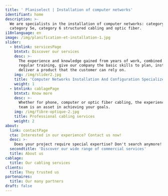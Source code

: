 ```yaml
---
title: ' Planiselect | Installation of computer networks'
identifiant: home
description: >-
  We are specialists in the installation of computer networks: category 5,
  category 5e, category 6 structured cabling and optic fiber.
i18nlanguage: en
image: /img/planification-et-installation-1.jpg
slider:
  - btnlink: servicesPage
    btntxt: Discover our services
    desc: >-
      The experience and knowledge gained from years of work, combined to
      regular training, give our company the basic skills to plan, install and
      deliver a product that the customer can rely on.
    img: /img/slider2.jpg
    title: 'Computer Networks Installation And Configuration Specialized Business'
    weight: 1
  - btnlink: cablagePage
    btntxt: Know more
    desc: >-
      Whether for phone, computer or optic fiber cabling, the experience of our
      team is an asset in achieving your goals.
    img: /img/fibre-optique-2.jpg
    title: Professional cabling services
    weight: 2
about:
  link: contactPage
  cta: Interested in our experience? Contact us now!
  desc: >-
    Does your project require special expertise? Don't search anymore!
  secondtitle: 'Discover our wide range of commercial services'
  title: About us
cablage:
  title: Our cabling services
clients:
  title: They trusted us
partenaires:
  title: Our many partners
draft: false
---
```


